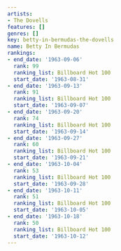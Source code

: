 ```yaml
---
artists:
- The Dovells
features: []
genres: []
key: betty-in-bermudas-the-dovells
name: Betty In Bermudas
rankings:
- end_date: '1963-09-06'
  rank: 99
  ranking_list: Billboard Hot 100
  start_date: '1963-08-31'
- end_date: '1963-09-13'
  rank: 91
  ranking_list: Billboard Hot 100
  start_date: '1963-09-07'
- end_date: '1963-09-20'
  rank: 74
  ranking_list: Billboard Hot 100
  start_date: '1963-09-14'
- end_date: '1963-09-27'
  rank: 60
  ranking_list: Billboard Hot 100
  start_date: '1963-09-21'
- end_date: '1963-10-04'
  rank: 53
  ranking_list: Billboard Hot 100
  start_date: '1963-09-28'
- end_date: '1963-10-11'
  rank: 51
  ranking_list: Billboard Hot 100
  start_date: '1963-10-05'
- end_date: '1963-10-18'
  rank: 50
  ranking_list: Billboard Hot 100
  start_date: '1963-10-12'
---
```


